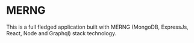 # MERNG
This is a full fledged application built with MERNG (MongoDB, ExpressJs, React, Node and Graphql) stack technology.
